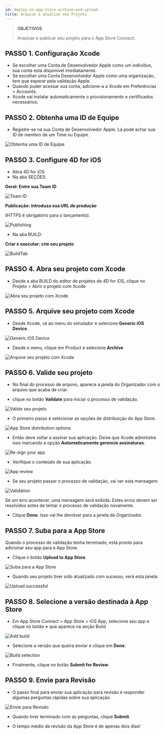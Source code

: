 ```yaml
---
id: deploy-on-app-store-archive-and-upload
title: Arquive e atualize seu Projeto
---
```


> **OBJETIVOS**
> 
> Arquivar e publicar seu projeto para o App Store Connect.

## PASSO 1. Configuração Xcode
* Se escolher uma Conta de Desenvolvedor Apple como um indivíduo, sua conta está disponível imediatamente.
* Se escolher uma Conta Desenvolvedor Apple como uma organização, tem que esperar pela validação Apple.
* Quando puder acessar sua conta, adicione-a a Xcode em Preferências > Accounts.
* Xcode vai instalar automaticamente o provisionamento e certificados necessários.

## PASSO 2. Obtenha uma ID de Equipe

* Registre-se na sua Conta de Desenvolvedor Apple. Lá pode achar sua ID de membro de um Time ou Equipe.

![Obtenha uma ID de Equipe](img/Team-ID-4D-for-iOS.png)

## PASSO 3. Configure 4D for iOS

* Abra 4D for iOS
* Na aba SEÇÕES:

**Geral: Entre sua Team ID**

![Team ID](img/Team-ID.png)

**Publicação: introduza sua URL de produção**

(HTTPS é obrigatório para o lançamento).

![Publishing](img/Publishing.png)

* Na aba BUILD:

**Criar e executar: crie seu projeto**

![BuildTab](img/BuildTab.png)

## PASSO 4. Abra seu projeto com Xcode

* Desde a aba BUILD do editor de projetos de 4D for iOS, clique no Projeto > Abrir o projeto com Xcode

![Abra seu projeto com Xcode](img/Open-your-project-Xcode-4D-for-iOS.png)

## PASSO 5. Arquive seu projeto com Xcode

* Desde Xcode, vá ao menu do simulador e selecione **Generic iOS Device**.

![Generic iOS Device](img/Deployment-Generic-iOS-Device.png)

* Desde o menu, clique em  Product e selecione **Archive**

![Arquive seu projeto com Xcode](img/Archive-your-Project.png)

## PASSO 6. Valide seu projeto

* No final do processo de arquivo, aparece a janela do Organizador com o arquivo que acaba de criar.

* clique no botão **Validate** para iniciar o processo de validação.

![Valide seu projeto](img/Organizer-Project-Validation.png)

* O primeiro passo é selecionar as opções de distribuição do App Store.

![App Store distribution options](img/App-Store-Distribution-options.png)

* Então deve voltar a assinar sua aplicação. Deixe que Xcode administre isso marcando a opção **Automaticamente gerencie assinaturas**.

![Re-sign your app](img/Re-sign-your-App.png)

* Verifique o conteúdo de sua aplicação.

![App review](img/Review-App.png)

* Se seu projeto passar o processo de validação, vai ver esta mensagem:

![Validation](img/Archive-validation-complete.png)

Se um erro acontecer, uma mensagem será exibida. Estes erros devem ser resolvidos antes de tentar o processo de validação novamente.

* Clique **Done**. Isso vai lhe devolver para a janela de Organizador.

## PASSO 7. Suba para a App Store

Quando o processo de validação tenha terminado, está pronto para adicionar seu app para a App Store.

* Clique o botão **Upload to App Store**.

![Suba para a App Store](img/Upload-to-AppStore.png)

* Quando seu projeto tiver sido atualizado com sucesso, verá esta janela:

![Upload successful](img/upload-Successful.png)

## PASSO 8. Selecione a versão destinada à App Store

* Em App Store Connect > App Store > iOS App, selecione seu app e clique no botão **+** que aparece na seção Build

![Add build](img/Add-build-app-store-connect.png)

* Selecione a versão que queira enviar e clique em **Done**.

![Build selection](img/Select-build-app-store-connect.png)

* Finalmente, clique no botão **Submit for Review**.

## PASSO 9. Envie para Revisão

* O passo final para enviar sua aplicação para revisão é responder algumas perguntas rápidas sobre sua aplicação.

![Envie para Revisão](img/Export-Compliance-Content-Rights-Advertising-Identifer.png)

* Quando tiver terminado com as perguntas, clique **Submit**.

* O tempo médio de revisão da App Store é de apenas dois dias!
